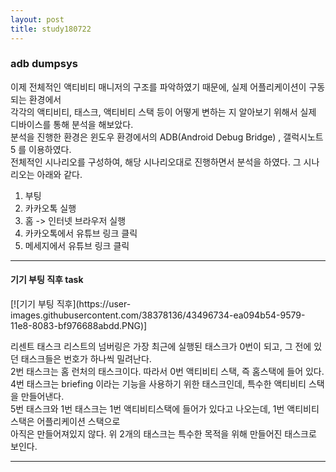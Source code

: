 ```yaml
---
layout: post
title: study180722
---
```


<h3>adb dumpsys</h3>

이제 전체적인 액티비티 매니저의 구조를 파악하였기 때문에, 실제 어플리케이션이 구동되는 환경에서
<br />각각의 액티비티, 태스크, 액티비티 스택 등이 어떻게 변하는 지 알아보기 위해서 실제 디바이스를 통해 분석을 해보았다. 
<br />분석을 진행한 환경은 윈도우 환경에서의 ADB(Android Debug Bridge) , 갤럭시노트5 를 이용하였다.
<br />전체적인 시나리오를 구성하여, 해당 시나리오대로 진행하면서 분석을 하였다. 그 시나리오는 아래와 같다.

1. 부팅
2. 카카오톡 실행
3. 홈 -> 인터넷 브라우저 실행
4. 카카오톡에서 유튜브 링크 클릭
5. 메세지에서 유튜브 링크 클릭

* * *

<h4>기기 부팅 직후 task</h4>
[![기기 부팅 직후](https://user-images.githubusercontent.com/38378136/43496734-ea094b54-9579-11e8-8083-bf976688abdd.PNG)]

리센트 태스크 리스트의 넘버링은 가장 최근에 실행된 태스크가 0번이 되고, 그 전에 있던 태스크들은 번호가 하나씩 밀려난다.    
2번 태스크는 홈 런처의 태스크이다. 따라서 0번 액티비티 스택, 즉 홈스택에 들어 있다.     
4번 태스크는 briefing 이라는 기능을 사용하기 위한 태스크인데, 특수한 액티비티 스택을 만들어낸다.   
5번 태스크와 1번 태스크는 1번 액티비티스택에 들어가 있다고 나오는데, 1번 액티비티 스택은 어플리케이션 스택으로   
아직은 만들어져있지 않다. 위 2개의 태스크는 특수한 목적을 위해 만들어진 태스크로 보인다.   


* * *
